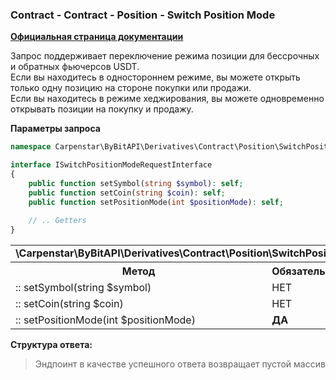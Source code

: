 ### Contract - Contract - Position - Switch Position Mode
<b>[Официальная страница документации](https://bybit-exchange.github.io/docs/derivatives/contract/position-mode)</b>
<p>Запрос поддерживает переключение режима позиции для бессрочных и обратных фьючерсов USDT. <br />
Если вы находитесь в одностороннем режиме, вы можете открыть только одну позицию на стороне покупки или продажи. <br />
Если вы находитесь в режиме хеджирования, вы можете одновременно открывать позиции на покупку и продажу.</p>

<p><b>Параметры запроса</b></p>

```php
namespace Carpenstar\ByBitAPI\Derivatives\Contract\Position\SwitchPositionMode\Interfaces;

interface ISwitchPositionModeRequestInterface
{
    public function setSymbol(string $symbol): self;
    public function setCoin(string $coin): self;
    public function setPositionMode(int $positionMode): self;
    
    // .. Getters
}
```

<table style="width: 100%">
  <tr>
    <td colspan="3" style="text-align: left">
      <b>\Carpenstar\ByBitAPI\Derivatives\Contract\Position\SwitchPositionMode\Interfaces\ISwitchPositionModeRequestInterface</b>
    </td>
  </tr>
  <tr>
    <th style="width: 45%; text-align: center">Метод</th>
    <th style="width: 5%; text-align: center">Обязательно</th>
    <th style="width: 50%; text-align: center">Описание</th>
  </tr>
  <tr>
    <td>:: setSymbol(string $symbol)</td>
    <td>НЕТ</td>
    <td>Торговый инструмент</td>
  </tr>
  <tr>
    <td>:: setCoin(string $coin)</td>
    <td>НЕТ</td>
    <td> - </td>
  </tr>
  <tr>
    <td>:: setPositionMode(int $positionMode)</td>
    <td><b>ДА</b></td>
    <td> - </td>
  </tr>
</table>

<p><b>Структура ответа:</b></p>

> Эндпоинт в качестве успешного ответа возвращает пустой массив

